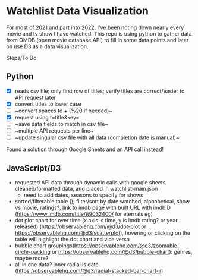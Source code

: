 # Watchlist Data Visualization

For most of 2021 and part into 2022, I've been noting down nearly every movie and tv show I have watched. This repo is using python to gather data from OMDB (open movie database API) to fill in some data points and later on use D3 as a data visualization. 

Steps/To Do:

## Python
- [x] reads csv file; only first row of titles; verify titles are correct/easier to API request later 
- [x] convert titles to lower case
- [ ] ~convert spaces to + (%20 if needed)~
- [x] request using t=title&key= 
- [ ] ~save data fields to match in csv file~
- [ ] ~multiple API requests per line~
- [ ] ~update singular csv file with all data (completion date is manual)~

Found a solution through Google Sheets and an API call instead!

## JavaScript/D3
- requested API data through dynamic calls with google sheets, cleaned/formatted data, and placed in watchlist-main.json
  - need to add dates, seasons to specify for shows
- sorted/filterable table (); filter/sort by date watched, alphabetical, show vs movie, ratings?, link to imdb page with built URL with imdbID (https://www.imdb.com/title/tt9032400/ for eternals eg)
- dot plot chart for over time (x axis is time, y is imdb rating? or year released) (https://observablehq.com/@d3/dot-plot or https://observablehq.com/@d3/scatterplot), hovering or clicking on the table will highlight the dot chart and vice versa
- bubble chart groupings(https://observablehq.com/@d3/zoomable-circle-packing or https://observablehq.com/@d3/bubble-chart): genres, maybe more? 
- all in one data? inner radial is date (https://observablehq.com/@d3/radial-stacked-bar-chart-ii)